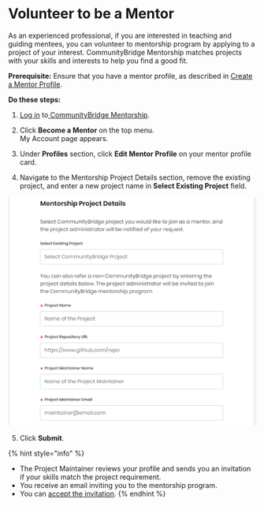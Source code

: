 # Volunteer to be a Mentor

As an experienced professional, if you are interested in teaching and guiding mentees, you can volunteer to mentorship program by applying to a project of your interest. CommunityBridge Mentorship matches projects with your skills and interests to help you find a good fit.

**Prerequisite:** Ensure that you have a mentor profile, as described in [Create a Mentor Profile](become-a-mentor/create-a-mentor-profile.md).

**Do these steps:**

1. [Log in](../../../sso/sign-in-to-your-account/) to[ CommunityBridge Mentorship](https://people.communitybridge.org/).

2. Click **Become a Mentor** on the top menu.  
     My Account page appears.

3. Under **Profiles** section, click **Edit Mentor Profile** on your mentor profile card.

4. Navigate to the Mentorship Project Details section, remove the existing project, and enter a new project name in **Select Existing Project** field.

![Mentorship Project Details](../../../.gitbook/assets/mentorship-project-details.png)

5. Click **Submit**.

{% hint style="info" %}
* The Project Maintainer reviews your profile and sends you an invitation if your skills match the project requirement.
* You receive an email inviting you to the mentorship program.
* You can [accept the invitation](become-a-mentor/accept-to-be-a-mentor-from-an-email-invitation.md).
{% endhint %}

